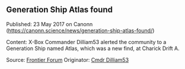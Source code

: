 ## Generation Ship Atlas found

Published: 23 May 2017 on Canonn (https://canonn.science/news/generation-ship-atlas-found/)

Content: X-Box Commander Dilliam53 alerted the community to a Generation Ship named Atlas, which was a new find, at Charick Drift A.

Source: [Frontier Forum](https://forums.frontier.co.uk/threads/generation-ship-atlas.353887/) Originator: [Cmdr Dilliam53](https://forums.frontier.co.uk/member.php/157046-CMDR-Dilliam)